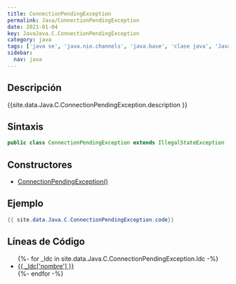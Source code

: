 ```yaml
---
title: ConnectionPendingException
permalink: Java/ConnectionPendingException
date: 2021-01-04
key: JavaJava.C.ConnectionPendingException
category: java
tags: ['java se', 'java.nio.channels', 'java.base', 'clase java', 'Java 1.4']
sidebar: 
  nav: java
---
```


## Descripción
{{site.data.Java.C.ConnectionPendingException.description }}

## Sintaxis
~~~java
public class ConnectionPendingException extends IllegalStateException
~~~

## Constructores
* [ConnectionPendingException()](/Java/ConnectionPendingException/ConnectionPendingException/)

## Ejemplo
~~~java
{{ site.data.Java.C.ConnectionPendingException.code}}
~~~

## Líneas de Código
<ul>
{%- for _ldc in site.data.Java.C.ConnectionPendingException.ldc -%}
   <li>
       <a href="{{_ldc['url'] }}">{{ _ldc['nombre'] }}</a>
   </li>
{%- endfor -%}
</ul>
